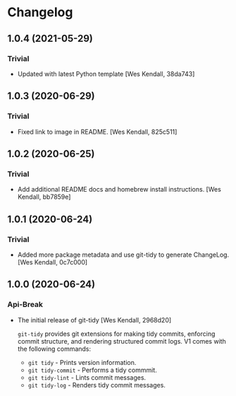# Changelog
## 1.0.4 (2021-05-29)
### Trivial
  - Updated with latest Python template [Wes Kendall, 38da743]

## 1.0.3 (2020-06-29)
### Trivial
  - Fixed link to image in README. [Wes Kendall, 825c511]

## 1.0.2 (2020-06-25)
### Trivial
  - Add additional README docs and homebrew install instructions. [Wes Kendall, bb7859e]

## 1.0.1 (2020-06-24)
### Trivial
  - Added more package metadata and use git-tidy to generate ChangeLog. [Wes Kendall, 0c7c000]

## 1.0.0 (2020-06-24)
### Api-Break
  - The initial release of git-tidy [Wes Kendall, 2968d20]

    ``git-tidy`` provides git extensions for making tidy commits,
    enforcing commit structure, and rendering structured commit logs.
    V1 comes with the following commands:

    - ``git tidy`` - Prints version information.
    - ``git tidy-commit`` - Performs a tidy commmit.
    - ``git tidy-lint`` - Lints commit messages.
    - ``git tidy-log`` - Renders tidy commit messages.

